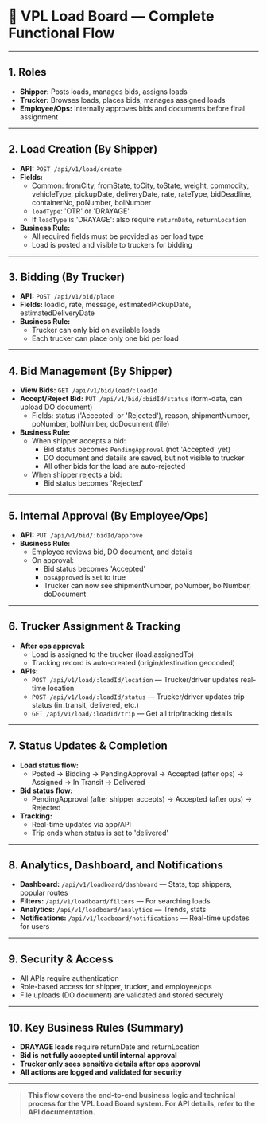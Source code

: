 # 🚛 VPL Load Board — Complete Functional Flow

---

## 1. Roles
- **Shipper:** Posts loads, manages bids, assigns loads
- **Trucker:** Browses loads, places bids, manages assigned loads
- **Employee/Ops:** Internally approves bids and documents before final assignment

---

## 2. Load Creation (By Shipper)
- **API:** `POST /api/v1/load/create`
- **Fields:**
  - Common: fromCity, fromState, toCity, toState, weight, commodity, vehicleType, pickupDate, deliveryDate, rate, rateType, bidDeadline, containerNo, poNumber, bolNumber
  - `loadType`: 'OTR' or 'DRAYAGE'
  - If `loadType` is 'DRAYAGE': also require `returnDate`, `returnLocation`
- **Business Rule:**
  - All required fields must be provided as per load type
  - Load is posted and visible to truckers for bidding

---

## 3. Bidding (By Trucker)
- **API:** `POST /api/v1/bid/place`
- **Fields:** loadId, rate, message, estimatedPickupDate, estimatedDeliveryDate
- **Business Rule:**
  - Trucker can only bid on available loads
  - Each trucker can place only one bid per load

---

## 4. Bid Management (By Shipper)
- **View Bids:** `GET /api/v1/bid/load/:loadId`
- **Accept/Reject Bid:** `PUT /api/v1/bid/:bidId/status` (form-data, can upload DO document)
  - Fields: status ('Accepted' or 'Rejected'), reason, shipmentNumber, poNumber, bolNumber, doDocument (file)
- **Business Rule:**
  - When shipper accepts a bid:
    - Bid status becomes `PendingApproval` (not 'Accepted' yet)
    - DO document and details are saved, but not visible to trucker
    - All other bids for the load are auto-rejected
  - When shipper rejects a bid:
    - Bid status becomes 'Rejected'

---

## 5. Internal Approval (By Employee/Ops)
- **API:** `PUT /api/v1/bid/:bidId/approve`
- **Business Rule:**
  - Employee reviews bid, DO document, and details
  - On approval:
    - Bid status becomes 'Accepted'
    - `opsApproved` is set to true
    - Trucker can now see shipmentNumber, poNumber, bolNumber, doDocument

---

## 6. Trucker Assignment & Tracking
- **After ops approval:**
  - Load is assigned to the trucker (load.assignedTo)
  - Tracking record is auto-created (origin/destination geocoded)
- **APIs:**
  - `POST /api/v1/load/:loadId/location` — Trucker/driver updates real-time location
  - `POST /api/v1/load/:loadId/status` — Trucker/driver updates trip status (in_transit, delivered, etc.)
  - `GET /api/v1/load/:loadId/trip` — Get all trip/tracking details

---

## 7. Status Updates & Completion
- **Load status flow:**
  - Posted → Bidding → PendingApproval → Accepted (after ops) → Assigned → In Transit → Delivered
- **Bid status flow:**
  - PendingApproval (after shipper accepts) → Accepted (after ops) → Rejected
- **Tracking:**
  - Real-time updates via app/API
  - Trip ends when status is set to 'delivered'

---

## 8. Analytics, Dashboard, and Notifications
- **Dashboard:** `/api/v1/loadboard/dashboard` — Stats, top shippers, popular routes
- **Filters:** `/api/v1/loadboard/filters` — For searching loads
- **Analytics:** `/api/v1/loadboard/analytics` — Trends, stats
- **Notifications:** `/api/v1/loadboard/notifications` — Real-time updates for users

---

## 9. Security & Access
- All APIs require authentication
- Role-based access for shipper, trucker, and employee/ops
- File uploads (DO document) are validated and stored securely

---

## 10. Key Business Rules (Summary)
- **DRAYAGE loads** require returnDate and returnLocation
- **Bid is not fully accepted until internal approval**
- **Trucker only sees sensitive details after ops approval**
- **All actions are logged and validated for security**

---

> **This flow covers the end-to-end business logic and technical process for the VPL Load Board system. For API details, refer to the API documentation.** 